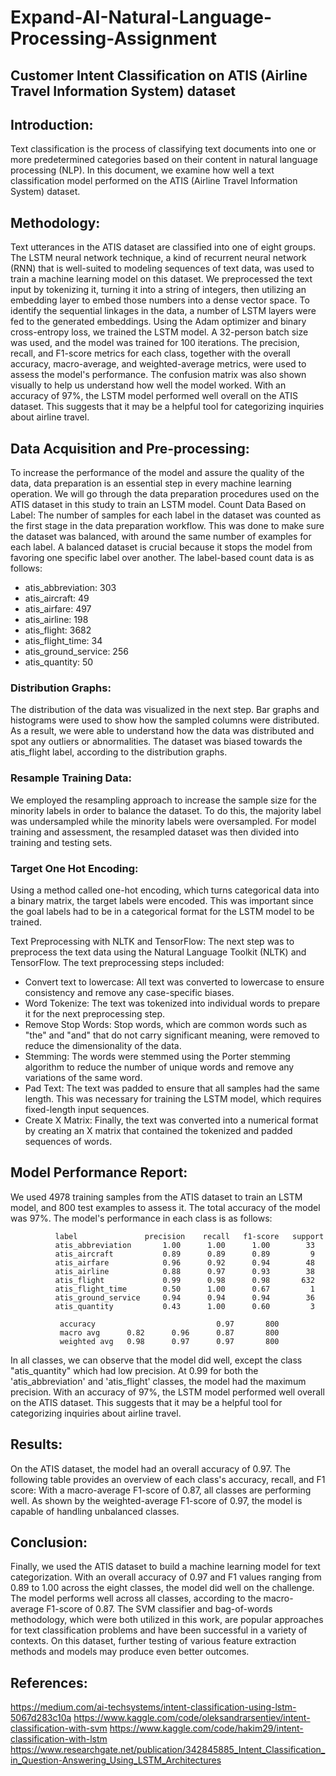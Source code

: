 # Expand-AI-Natural-Language-Processing-Assignment

## Customer Intent Classification on ATIS (Airline Travel Information System) dataset

## Introduction:
Text classification is the process of classifying text documents into one or more predetermined categories based on their content in natural language processing (NLP). In this document, we examine how well a text classification model performed on the ATIS (Airline Travel Information System) dataset.

## Methodology:
Text utterances in the ATIS dataset are classified into one of eight groups. The LSTM neural network technique, a kind of recurrent neural network (RNN) that is well-suited to modeling sequences of text data, was used to train a machine learning model on this dataset. 
We preprocessed the text input by tokenizing it, turning it into a string of integers, then utilizing an embedding layer to embed those numbers into a dense vector space. To identify the sequential linkages in the data, a number of LSTM layers were fed to the generated embeddings.
Using the Adam optimizer and binary cross-entropy loss, we trained the LSTM model. A 32-person batch size was used, and the model was trained for 100 iterations.
The precision, recall, and F1-score metrics for each class, together with the overall accuracy, macro-average, and weighted-average metrics, were used to assess the model's performance. The confusion matrix was also shown visually to help us understand how well the model worked.
With an accuracy of 97%, the LSTM model performed well overall on the ATIS dataset. This suggests that it may be a helpful tool for categorizing inquiries about airline travel.


## Data Acquisition and Pre-processing:
To increase the performance of the model and assure the quality of the data, data preparation is an essential step in every machine learning operation. We will go through the data preparation procedures used on the ATIS dataset in this study to train an LSTM model.
Count Data Based on Label:
The number of samples for each label in the dataset was counted as the first stage in the data preparation workflow. This was done to make sure the dataset was balanced, with around the same number of examples for each label. A balanced dataset is crucial because it stops the model from favoring one specific label over another. The label-based count data is as follows:
- atis_abbreviation: 303
- atis_aircraft: 49
- atis_airfare: 497
- atis_airline: 198
- atis_flight: 3682
- atis_flight_time: 34
- atis_ground_service: 256
- atis_quantity: 50

### Distribution Graphs:
The distribution of the data was visualized in the next step. Bar graphs and histograms were used to show how the sampled columns were distributed. As a result, we were able to understand how the data was distributed and spot any outliers or abnormalities. The dataset was biased towards the atis_flight label, according to the distribution graphs.

### Resample Training Data:
We employed the resampling approach to increase the sample size for the minority labels in order to balance the dataset. To do this, the majority label was undersampled while the minority labels were oversampled. For model training and assessment, the resampled dataset was then divided into training and testing sets.


### Target One Hot Encoding:
Using a method called one-hot encoding, which turns categorical data into a binary matrix, the target labels were encoded. This was important since the goal labels had to be in a categorical format for the LSTM model to be trained.

Text Preprocessing with NLTK and TensorFlow:
The next step was to preprocess the text data using the Natural Language Toolkit (NLTK) and TensorFlow. The text preprocessing steps included:
- Convert text to lowercase: All text was converted to lowercase to ensure consistency and remove any case-specific biases.
- Word Tokenize: The text was tokenized into individual words to prepare it for the next preprocessing step.
- Remove Stop Words: Stop words, which are common words such as "the" and "and" that do not carry significant meaning, were removed to reduce the dimensionality of the data.
- Stemming: The words were stemmed using the Porter stemming algorithm to reduce the number of unique words and remove any variations of the same word.
- Pad Text: The text was padded to ensure that all samples had the same length. This was necessary for training the LSTM model, which requires fixed-length input sequences.
- Create X Matrix: Finally, the text was converted into a numerical format by creating an X matrix that contained the tokenized and padded sequences of words. 

## Model Performance Report:
We used 4978 training samples from the ATIS dataset to train an LSTM model, and 800 test examples to assess it. The total accuracy of the model was 97%.
The model's performance in each class is as follows:

              label               precision    recall   f1-score   support
              atis_abbreviation       1.00      1.00      1.00        33
              atis_aircraft           0.89      0.89      0.89         9
              atis_airfare            0.96      0.92      0.94        48
              atis_airline            0.88      0.97      0.93        38
              atis_flight             0.99      0.98      0.98       632
              atis_flight_time        0.50      1.00      0.67         1
              atis_ground_service     0.94      0.94      0.94        36
              atis_quantity           0.43      1.00      0.60         3

               accuracy                           0.97       800
               macro avg      0.82      0.96      0.87       800
               weighted avg   0.98      0.97      0.97       800
 
In all classes, we can observe that the model did well, except the class "atis_quantity" which had low precision. At 0.99 for both the 'atis_abbreviation' and 'atis_flight' classes, the model had the maximum precision.
With an accuracy of 97%, the LSTM model performed well overall on the ATIS dataset. This suggests that it may be a helpful tool for categorizing inquiries about airline travel.

## Results:
On the ATIS dataset, the model had an overall accuracy of 0.97. The following table provides an overview of each class's accuracy, recall, and F1 score:
With a macro-average F1-score of 0.87, all classes are performing well. As shown by the weighted-average F1-score of 0.97, the model is capable of handling unbalanced classes.

## Conclusion:
Finally, we used the ATIS dataset to build a machine learning model for text categorization. With an overall accuracy of 0.97 and F1 values ranging from 0.89 to 1.00 across the eight classes, the model did well on the challenge. The model performs well across all classes, according to the macro-average F1-score of 0.87. The SVM classifier and bag-of-words methodology, which were both utilized in this work, are popular approaches for text classification problems and have been successful in a variety of contexts. On this dataset, further testing of various feature extraction methods and models may produce even better outcomes.

## References:
https://medium.com/ai-techsystems/intent-classification-using-lstm-5067d283c10a
https://www.kaggle.com/code/oleksandrarsentiev/intent-classification-with-svm
https://www.kaggle.com/code/hakim29/intent-classification-with-lstm
https://www.researchgate.net/publication/342845885_Intent_Classification_in_Question-Answering_Using_LSTM_Architectures
